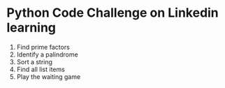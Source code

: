 # Python Code Challenge on Linkedin learning

1. Find prime factors
2. Identify a palindrome
3. Sort a string
4. Find all list items
5. Play the waiting game
